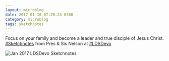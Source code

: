 ```yaml
---
layout: microblog
date: 2017-01-10 07:20:24-0700
category: microblog
tags: sketchnotes
---
```

Focus on your family and become a leader and true disciple of Jesus Christ.
[#Sketchnotes](/tags/sketchnotes) from Pres & Sis Nelson at [#LDSDevo](https://twitter.com/hashtag/LDSDevo)

![Jan 2017 LDSDevo Sketchnotes](/images/microblog/201701100720.jpg)
